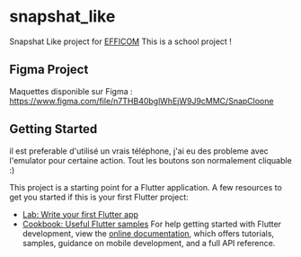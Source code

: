 # snapshat_like

Snapshat Like project for [EFFICOM](https://www.efficom.fr)
This is a school project !

## Figma Project

Maquettes disponible sur Figma : https://www.figma.com/file/n7THB40bglWhEjW9J9cMMC/SnapCloone

## Getting Started
il est preferable d'utilisé un vrais téléphone, j'ai eu des probleme avec l'emulator pour certaine action.
Tout les boutons son normalement cliquable :)




This project is a starting point for a Flutter application.
A few resources to get you started if this is your first Flutter project:
- [Lab: Write your first Flutter app](https://docs.flutter.dev/get-started/codelab)
- [Cookbook: Useful Flutter samples](https://docs.flutter.dev/cookbook)
For help getting started with Flutter development, view the
[online documentation](https://docs.flutter.dev/), which offers tutorials,
samples, guidance on mobile development, and a full API reference.
